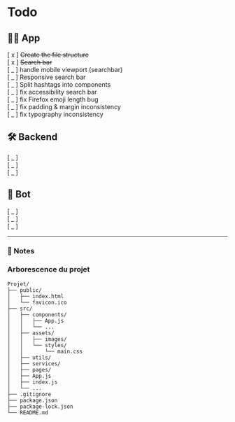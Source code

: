 # Todo

## 🧑‍💻 App

[ x ] ~~Create the file structure~~  
[ x ] ~~Search bar~~  
[ _ ] handle mobile viewport (searchbar)  
[ _ ] Responsive search bar  
[ _ ] Split hashtags into components  
[ _ ] fix accessibility search bar  
[ _ ] fix Firefox emoji length bug  
[ _ ] fix padding & margin inconsistency  
[ _ ] fix typography inconsistency

## 🛠️ Backend

[ _ ]  
[ _ ]  
[ _ ]

## 🤖 Bot

[ _ ]  
[ _ ]  
[ _ ]

---

### 📌 Notes

### Arborescence du projet

```
Projet/
├── public/
│   ├── index.html
│   └── favicon.ico
├── src/
│   ├── components/
│   │   ├── App.js
│   │   └── ...
│   ├── assets/
│   │   ├── images/
│   │   └── styles/
│   │       └── main.css
│   ├── utils/
│   ├── services/
│   ├── pages/
│   ├── App.js
│   ├── index.js
│   └── ...
├── .gitignore
├── package.json
├── package-lock.json
└── README.md
```
